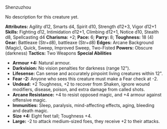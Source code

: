 Shenzuzhou

No description for this creature yet.

**Attributes:** Agility d12, Smarts d4, Spirit d10, Strength d12+3,
Vigor d12+1
**Skills:** Fighting d12, Intimidation d12+1, Climbing d12+1, Notice
d10, Stealth d8, Spellcasting d4
**Charisma:** +2; **Pace:** 6; **Parry:** 8; **Toughness:** 18 (4)
**Gear:** Battleaxe (Str+d8), battleaxe (Str+d8)
**Edges:** Arcane Background (Magic), Quick, Sweep, Improved Sweep,
Two-Fisted
**Powers:** Obscure (darkness)
**Tactics:** Two Weapons
**Special Abilities**
- **Armour +4:** Natural armour.
- **Darkvision:** No vision penalties for darkness (range 12").
- **Lifesense:** Can sense and accurately pinpoint living creatures
within 12".
- **Fear -2:** Anyone who sees this creature must make a Fear check at
-2.
- **Undead:** +2 Toughness, +2 to recover from Shaken, ignore wound
modifiers, disease, poison, and extra damage from called shots.
- **Arcane Resistance:** +4 to resist opposed magic, and +4 armour
against offensive magic.
- **Immunities:** Sleep, paralysis, mind-affecting effects, aging,
bleeding and death magic.
- **Size +4:** Eight feet tall; Toughness +4.
- **Large:** -2 to attack medium-sized foes, they receive +2 to their
attacks.

